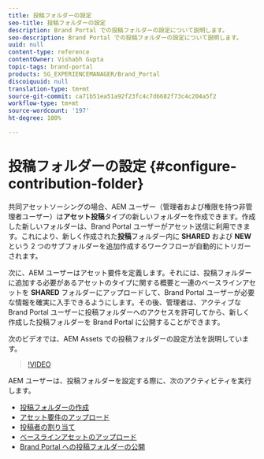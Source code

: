 ```yaml
---
title: 投稿フォルダーの設定
seo-title: 投稿フォルダーの設定
description: Brand Portal での投稿フォルダーの設定について説明します。
seo-description: Brand Portal での投稿フォルダーの設定について説明します。
uuid: null
content-type: reference
contentOwner: Vishabh Gupta
topic-tags: brand-portal
products: SG_EXPERIENCEMANAGER/Brand_Portal
discoiquuid: null
translation-type: tm+mt
source-git-commit: ca71b51ea51a92f23fc4c7d6682f73c4c204a5f2
workflow-type: tm+mt
source-wordcount: '197'
ht-degree: 100%

---
```



# 投稿フォルダーの設定 {#configure-contribution-folder}

共同アセットソーシングの場合、AEM ユーザー（管理者および権限を持つ非管理者ユーザー）は&#x200B;**アセット投稿**&#x200B;タイプの新しいフォルダーを作成できます。作成した新しいフォルダーは、Brand Portal ユーザーがアセット送信に利用できます。これにより、新しく作成された&#x200B;**投稿**&#x200B;フォルダー内に **SHARED** および **NEW** という 2 つのサブフォルダーを追加作成するワークフローが自動的にトリガーされます。

次に、AEM ユーザーはアセット要件を定義します。それには、投稿フォルダーに追加する必要があるアセットのタイプに関する概要と一連のベースラインアセットを **SHARED** フォルダーにアップロードして、Brand Portal ユーザーが必要な情報を確実に入手できるようにします。その後、管理者は、アクティブな Brand Portal ユーザーに投稿フォルダーへのアクセスを許可してから、新しく作成した投稿フォルダーを Brand Portal に公開することができます。

次のビデオでは、AEM Assets での投稿フォルダーの設定方法を説明しています。

>[!VIDEO](https://video.tv.adobe.com/v/30547)

AEM ユーザーは、投稿フォルダーを設定する際に、次のアクティビティを実行します。

* [投稿フォルダーの作成](brand-portal-create-contribution-folder.md)
* [アセット要件のアップロード](brand-portal-configure-contribution-folder-properties.md)
* [投稿者の割り当て](brand-portal-configure-contribution-folder-properties.md)
* [ベースラインアセットのアップロード](brand-portal-upload-baseline-assets.md)
* [Brand Portal への投稿フォルダーの公開](brand-portal-publish-contribution-folder-to-brand-portal.md)
